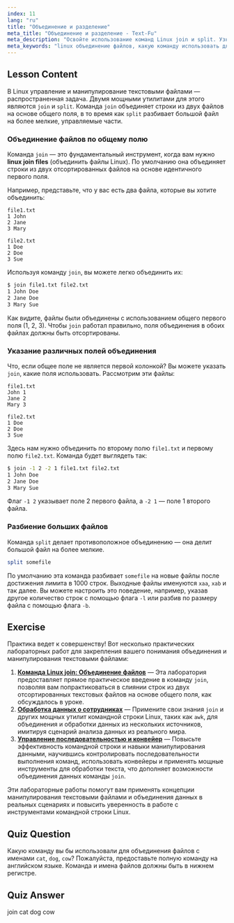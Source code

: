 ```yaml
---
index: 11
lang: "ru"
title: "Объединение и разделение"
meta_title: "Объединение и разделение - Text-Fu"
meta_description: "Освойте использование команд Linux join и split. Узнайте, как эффективно объединять файлы по общим полям и разбивать большие файлы на более мелкие части. Это руководство описывает, какую команду использовать для объединения файлов с именами cat, dog, cow, а также другие практические примеры."
meta_keywords: "linux объединение файлов, какую команду использовать для объединения файлов, команда linux join, команда linux split, манипуляция файлами, командная строка, обработка текста"
---
```


## Lesson Content

В Linux управление и манипулирование текстовыми файлами — распространенная задача. Двумя мощными утилитами для этого являются `join` и `split`. Команда `join` объединяет строки из двух файлов на основе общего поля, в то время как `split` разбивает большой файл на более мелкие, управляемые части.

### Объединение файлов по общему полю

Команда `join` — это фундаментальный инструмент, когда вам нужно **linux join files** (объединить файлы Linux). По умолчанию она объединяет строки из двух отсортированных файлов на основе идентичного первого поля.

Например, представьте, что у вас есть два файла, которые вы хотите объединить:

```plaintext
file1.txt
1 John
2 Jane
3 Mary

file2.txt
1 Doe
2 Doe
3 Sue
```

Используя команду `join`, вы можете легко объединить их:

```bash
$ join file1.txt file2.txt
1 John Doe
2 Jane Doe
3 Mary Sue
```

Как видите, файлы были объединены с использованием общего первого поля (1, 2, 3). Чтобы `join` работал правильно, поля объединения в обоих файлах должны быть отсортированы.

### Указание различных полей объединения

Что, если общее поле не является первой колонкой? Вы можете указать `join`, какие поля использовать. Рассмотрим эти файлы:

```plaintext
file1.txt
John 1
Jane 2
Mary 3

file2.txt
1 Doe
2 Doe
3 Sue
```

Здесь нам нужно объединить по второму полю `file1.txt` и первому полю `file2.txt`. Команда будет выглядеть так:

```bash
$ join -1 2 -2 1 file1.txt file2.txt
1 John Doe
2 Jane Doe
3 Mary Sue
```

Флаг `-1 2` указывает поле 2 первого файла, а `-2 1` — поле 1 второго файла.

### Разбиение больших файлов

Команда `split` делает противоположное объединению — она делит большой файл на более мелкие.

```bash
split somefile
```

По умолчанию эта команда разбивает `somefile` на новые файлы после достижения лимита в 1000 строк. Выходные файлы именуются `xaa`, `xab` и так далее. Вы можете настроить это поведение, например, указав другое количество строк с помощью флага `-l` или разбив по размеру файла с помощью флага `-b`.

## Exercise

Практика ведет к совершенству! Вот несколько практических лабораторных работ для закрепления вашего понимания объединения и манипулирования текстовыми файлами:

1. **[Команда Linux join: Объединение файлов](https://labex.io/ru/labs/linux-linux-join-command-file-joining-219193)** — Эта лаборатория предоставляет прямое практическое введение в команду `join`, позволяя вам попрактиковаться в слиянии строк из двух отсортированных текстовых файлов на основе общего поля, как обсуждалось в уроке.
2. **[Обработка данных о сотрудниках](https://labex.io/ru/labs/linux-processing-employees-data-388132)** — Примените свои знания `join` и других мощных утилит командной строки Linux, таких как `awk`, для объединения и обработки данных из нескольких источников, имитируя сценарий анализа данных из реального мира.
3. **[Управление последовательностью и конвейер](https://labex.io/ru/labs/linux-sequence-control-and-pipeline-17994)** — Повысьте эффективность командной строки и навыки манипулирования данными, научившись контролировать последовательности выполнения команд, использовать конвейеры и применять мощные инструменты для обработки текста, что дополняет возможности объединения данных команды `join`.

Эти лабораторные работы помогут вам применять концепции манипулирования текстовыми файлами и объединения данных в реальных сценариях и повысить уверенность в работе с инструментами командной строки Linux.

## Quiz Question

Какую команду вы бы использовали для объединения файлов с именами `cat`, `dog`, `cow`? Пожалуйста, предоставьте полную команду на английском языке. Команда и имена файлов должны быть в нижнем регистре.

## Quiz Answer

join cat dog cow
